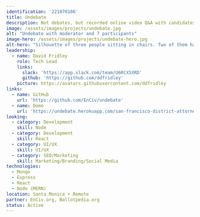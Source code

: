 ```yaml
---
identification: '221070186'
title: Undebate
description: Not debates, but recorded online video Q&A with candidates so voters can quickly can get to know them, for every candidate, for every election, across the US.
image: /assets/images/projects/undebate.jpg
alt: "Undebate with moderator and 7 participants"
image-hero: /assets/images/projects/undebate-hero.jpg
alt-hero: "Silhouette of three people sitting in chairs. Two of them have empty speach bubbles over their heads."
leadership:
  - name: David Fridley
    role: Tech Lead
    links:
      slack: 'https://app.slack.com/team/U6RCX5XRD'
      github: 'https://github.com/ddfridley'
    picture: https://avatars.githubusercontent.com/ddfridley
links:
  - name: GitHub
    url: 'https://github.com/EnCiv/undebate'
  - name: Demo
    url: 'https://undebate.herokuapp.com/san-francisco-district-attorney'
looking:
  - category: Development
    skill: Node
  - category: Development
    skill: React
  - category: UI/UX
    skill: UI/UX
  - category: SEO/Marketing
    skill: Marketing/Branding/Social Media
technologies: 
  - Mongo
  - Express
  - React
  - Node (MERN)
location: Santa Monica + Remote
partner: EnCiv.org, Ballotpedia.org
status: Active
---
```

